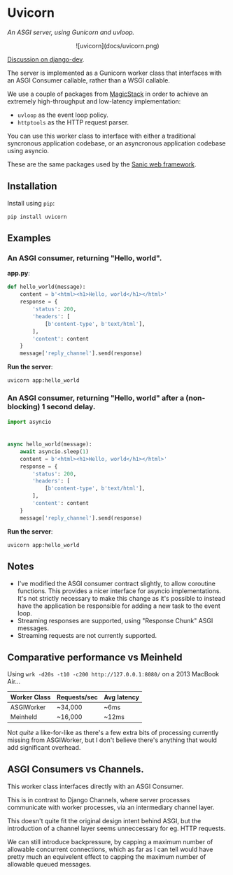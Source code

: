 # Uvicorn

*An ASGI server, using Gunicorn and uvloop.*

<div style="text-align:center">
![uvicorn](docs/uvicorn.png)
</div>

[Discussion on django-dev](https://groups.google.com/forum/#!topic/django-developers/_314PGl3Ao0).

The server is implemented as a Gunicorn worker class that interfaces with an
ASGI Consumer callable, rather than a WSGI callable.

We use a couple of packages from [MagicStack](https://github.com/MagicStack/) in
order to achieve an extremely high-throughput and low-latency implementation:

* `uvloop` as the event loop policy.
* `httptools` as the HTTP request parser.

You can use this worker class to interface with either a traditional syncronous
application codebase, or an asyncronous application codebase using asyncio.

These are the same packages used by the [Sanic web framework](https://github.com/channelcat/sanic).

## Installation

Install using `pip`:

    pip install uvicorn

## Examples

### An ASGI consumer, returning "Hello, world".

**app.py**:

```python
def hello_world(message):
    content = b'<html><h1>Hello, world</h1></html>'
    response = {
        'status': 200,
        'headers': [
            [b'content-type', b'text/html'],
        ],
        'content': content
    }
    message['reply_channel'].send(response)
```

**Run the server**:

```shell
uvicorn app:hello_world
```

### An ASGI consumer, returning "Hello, world" after a (non-blocking) 1 second delay.

```python
import asyncio


async hello_world(message):
    await asyncio.sleep(1)
    content = b'<html><h1>Hello, world</h1></html>'
    response = {
        'status': 200,
        'headers': [
            [b'content-type', b'text/html'],
        ],
        'content': content
    }
    message['reply_channel'].send(response)
```

**Run the server**:

```shell
uvicorn app:hello_world
```

## Notes

* I've modified the ASGI consumer contract slightly, to allow coroutine functions.
This provides a nicer interface for asyncio implementations. It's not strictly
necessary to make this change as it's possible to instead have the application
be responsible for adding a new task to the event loop.
* Streaming responses are supported, using "Response Chunk" ASGI messages.
* Streaming requests are not currently supported.

## Comparative performance vs Meinheld

Using `wrk -d20s -t10 -c200 http://127.0.0.1:8080/` on a 2013 MacBook Air...

Worker Class | Requests/sec | Avg latency
-------------|--------------|------------
ASGIWorker   |      ~34,000 |        ~6ms
Meinheld     |      ~16,000 |       ~12ms

Not *quite* a like-for-like as there's a few extra bits of processing currently
missing from ASGIWorker, but I don't believe there's anything that would add
significant overhead.

## ASGI Consumers vs Channels.

This worker class interfaces directly with an ASGI Consumer.

This is in contrast to Django Channels, where server processes communicate
with worker processes, via an intermediary channel layer.

This doesn't quite fit the original design intent behind ASGI, but the
introduction of a channel layer seems unneccessary for eg. HTTP requests.

We can still introduce backpressure, by capping a maximum number of allowable
concurrent connections, which as far as I can tell would have pretty much
an equivelent effect to capping the maximum number of allowable queued messages.
